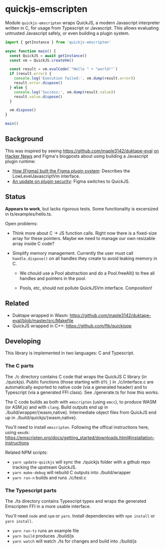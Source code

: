 # quickjs-emscripten

Module `quickjs-emscripten` wraps QuickJS, a modern Javascript interpreter
written in C, for usage from Typescript or Javascript. This allows evaluating
untrusted Javascript safely, or even building a plugin system.

```typescript
import { getInstance } from 'quickjs-emscripten'

async function main() {
  const QuickJS = await getInstance()
  const vm = QuickJS.createVm()

  const result = vm.evalCode(`"Hello " + "world!"`)
  if (result.error) {
    console.log('Execution failed:', vm.dump(result.error))
    result.error.dispose()
  } else {
    console.log('Success:', vm.dump(result.value))
    result.value.dispose()
  }

  vm.dispose()
}

main()
```

## Background

This was inspired by seeing https://github.com/maple3142/duktape-eval
[on Hacker News](https://news.ycombinator.com/item?id=21946565) and Figma's
blogposts about using building a Javascript plugin runtime:

* [How [Figma] built the Figma plugin system](https://www.figma.com/blog/how-we-built-the-figma-plugin-system/): Describes the LowLevelJavascriptVm interface.
* [An update on plugin security](https://www.figma.com/blog/an-update-on-plugin-security/): Figma switches to QuickJS.

## Status

**Appears to work**, but lacks rigorous tests. Some functionality is excersized
in ts/examples/hello.ts.

Open problems:

* Think more about C -> JS function calls. Right now there is a fixed-size
  array for these pointers. Maybe we need to manage our own resizable array
  inside C code?

* Simplify memory management. Currently the user must call `handle.dispose()` on all handles they
  create to avoid leaking memory in C.

  * We chould use a Pool abstraction and do a Pool.freeAll() to free all handles and pointers
    in the pool.

  * Pools, etc, should not pollute QuickJSVm interface. Composition!

## Related

* Duktape wrapped in Wasm: https://github.com/maple3142/duktape-eval/blob/master/src/Makefile
* QuickJS wrapped in C++: https://github.com/ftk/quickjspp

## Developing

This library is implemented in two languages: C and Typescript.

### The C parts

The ./c directory contains C code that wraps the QuickJS C library (in ./quickjs).
Public functions (those starting with `QTS_`) in ./c/interface.c are
automatically exported to native code (via a generated header) and to
Typescript (via a generated FFI class). See ./generate.ts for how this works.

The C code builds as both with `emscripten` (using `emcc`), to produce WASM (or
ASM.js) and with `clang`. Build outputs end up in ./build/wrapper/{wasm,native}.
Intermediate object files from QuickJS end up in ./build/quickjs/{wasm,native}.

You'll need to install `emscripten`. Following the offical instructions here, using `emsdk`:
https://emscripten.org/docs/getting_started/downloads.html#installation-instructions

Related NPM scripts:

* `yarn update-quickjs` will sync the ./quickjs folder with a
  github repo tracking the upstream QuickJS.
* `yarn make-debug` will rebuild C outputs into ./build/wrapper
* `yarn run-n` builds and runs ./c/test.c

### The Typescript parts

The ./ts directory contains Typescript types and wraps the generated Emscripten
FFI in a more usable interface.

You'll need `node` and `npm` or `yarn`. Install dependencies with `npm install`
or `yarn install`.

* `yarn run-ts` runs an example file
* `yarn build` produces ./build/js
* `yarn watch` will watch ./ts for changes and build into ./build/js
